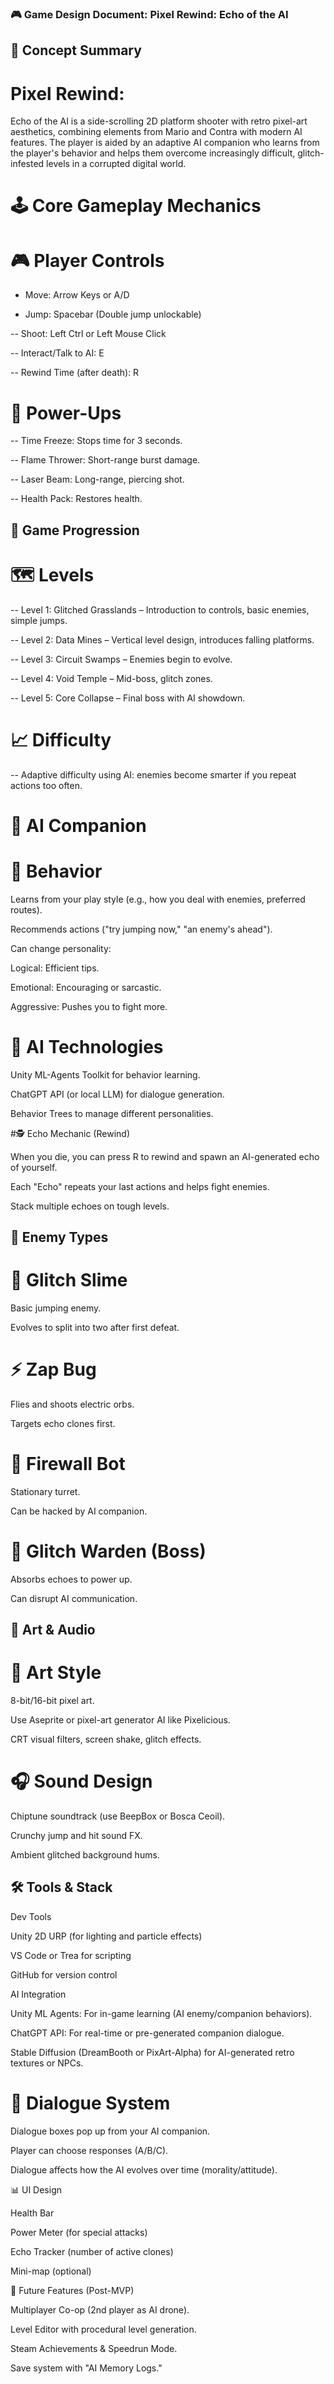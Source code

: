 ### 🎮 Game Design Document: Pixel Rewind: Echo of the AI

## 🧠 Concept Summary

# Pixel Rewind: 
Echo of the AI is a side-scrolling 2D platform shooter with retro pixel-art aesthetics, combining elements from Mario and Contra with modern AI features. The player is aided by an adaptive AI companion who learns from the player's behavior and helps them overcome increasingly difficult, glitch-infested levels in a corrupted digital world.

# 🕹️ Core Gameplay Mechanics

# 🎮 Player Controls

- Move: Arrow Keys or A/D

- Jump: Spacebar (Double jump unlockable)

-- Shoot: Left Ctrl or Left Mouse Click

-- Interact/Talk to AI: E

-- Rewind Time (after death): R

# 🚀 Power-Ups

-- Time Freeze: Stops time for 3 seconds.

-- Flame Thrower: Short-range burst damage.

-- Laser Beam: Long-range, piercing shot.

-- Health Pack: Restores health.

## 🧭 Game Progression

# 🗺️ Levels

-- Level 1: Glitched Grasslands – Introduction to controls, basic enemies, simple jumps.

-- Level 2: Data Mines – Vertical level design, introduces falling platforms.

-- Level 3: Circuit Swamps – Enemies begin to evolve.

-- Level 4: Void Temple – Mid-boss, glitch zones.

-- Level 5: Core Collapse – Final boss with AI showdown.

# 📈 Difficulty

-- Adaptive difficulty using AI: enemies become smarter if you repeat actions too often.

# 🤖 AI Companion

# 🧬 Behavior

Learns from your play style (e.g., how you deal with enemies, preferred routes).

Recommends actions ("try jumping now," "an enemy's ahead").

Can change personality:

Logical: Efficient tips.

Emotional: Encouraging or sarcastic.

Aggressive: Pushes you to fight more.

# 🔧 AI Technologies

Unity ML-Agents Toolkit for behavior learning.

ChatGPT API (or local LLM) for dialogue generation.

Behavior Trees to manage different personalities.

#🕵️ Echo Mechanic (Rewind)

When you die, you can press R to rewind and spawn an AI-generated echo of yourself.

Each "Echo" repeats your last actions and helps fight enemies.

Stack multiple echoes on tough levels.

## 👾 Enemy Types

# 🤡 Glitch Slime

Basic jumping enemy.

Evolves to split into two after first defeat.

# ⚡ Zap Bug

Flies and shoots electric orbs.

Targets echo clones first.

# 🛑 Firewall Bot

Stationary turret.

Can be hacked by AI companion.

# 👑 Glitch Warden (Boss)

Absorbs echoes to power up.

Can disrupt AI communication.

## 🎨 Art & Audio

# 🎨 Art Style

8-bit/16-bit pixel art.

Use Aseprite or pixel-art generator AI like Pixelicious.

CRT visual filters, screen shake, glitch effects.

# 🎧 Sound Design

Chiptune soundtrack (use BeepBox or Bosca Ceoil).

Crunchy jump and hit sound FX.

Ambient glitched background hums.

## 🛠️ Tools & Stack

Dev Tools

Unity 2D URP (for lighting and particle effects)

VS Code or Trea for scripting

GitHub for version control

AI Integration

Unity ML Agents: For in-game learning (AI enemy/companion behaviors).

ChatGPT API: For real-time or pre-generated companion dialogue.

Stable Diffusion (DreamBooth or PixArt-Alpha) for AI-generated retro textures or NPCs.

# 💬 Dialogue System

Dialogue boxes pop up from your AI companion.

Player can choose responses (A/B/C).

Dialogue affects how the AI evolves over time (morality/attitude).

📊 UI Design

Health Bar

Power Meter (for special attacks)

Echo Tracker (number of active clones)

Mini-map (optional)

📌 Future Features (Post-MVP)

Multiplayer Co-op (2nd player as AI drone).

Level Editor with procedural level generation.

Steam Achievements & Speedrun Mode.

Save system with "AI Memory Logs."
